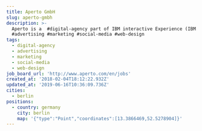 ```yaml
---
title: Aperto GmbH
slug: aperto-gmbh
description: >-
  Aperto is a  #digital-agency part of IBM interactive Experience (IBM iX);
  #advertising #marketing #social-media #web-design
tags:
  - digital-agency
  - advertising
  - marketing
  - social-media
  - web-design
job_board_url: 'http://www.aperto.com/en/jobs'
created_at: '2018-02-04T18:12:22.932Z'
updated_at: '2019-06-16T10:36:09.736Z'
cities:
  - berlin
positions:
  - country: germany
    city: berlin
    map: '{"type":"Point","coordinates":[13.3866469,52.5278904]}'
---
```


